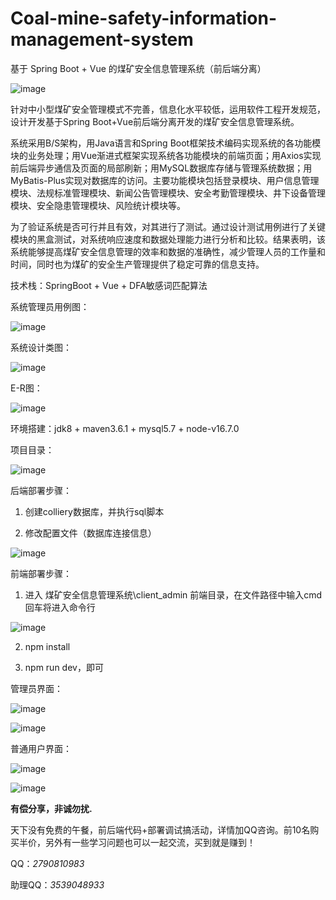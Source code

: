 # Coal-mine-safety-information-management-system
基于 Spring Boot + Vue 的煤矿安全信息管理系统（前后端分离）

![image](https://github.com/Mingdaj/Coal-mine-safety-information-management-system/assets/130920375/036598ef-ffce-4109-8602-eb5553094473)

针对中小型煤矿安全管理模式不完善，信息化水平较低，运用软件工程开发规范，设计开发基于Spring Boot+Vue前后端分离开发的煤矿安全信息管理系统。

系统采用B/S架构，用Java语言和Spring Boot框架技术编码实现系统的各功能模块的业务处理；用Vue渐进式框架实现系统各功能模块的前端页面；用Axios实现前后端异步通信及页面的局部刷新；用MySQL数据库存储与管理系统数据；用MyBatis-Plus实现对数据库的访问。主要功能模块包括登录模块、用户信息管理模块、法规标准管理模块、新闻公告管理模块、安全考勤管理模块、井下设备管理模块、安全隐患管理模块、风险统计模块等。

为了验证系统是否可行并且有效，对其进行了测试。通过设计测试用例进行了关键模块的黑盒测试，对系统响应速度和数据处理能力进行分析和比较。结果表明，该系统能够提高煤矿安全信息管理的效率和数据的准确性，减少管理人员的工作量和时间，同时也为煤矿的安全生产管理提供了稳定可靠的信息支持。

技术栈：SpringBoot + Vue + DFA敏感词匹配算法

系统管理员用例图：

![image](https://github.com/Mingdaj/Coal-mine-safety-information-management-system/assets/130920375/7ea2d45e-0bf0-4519-8dac-64a3f028d5c1)


系统设计类图：

![image](https://github.com/Mingdaj/Coal-mine-safety-information-management-system/assets/130920375/a0ddefbf-f3fd-4191-ab2f-54bbd1ae3adf)

E-R图：

![image](https://github.com/Mingdaj/Coal-mine-safety-information-management-system/assets/130920375/953a69a2-fe7a-45bd-af31-c560762b67b3)

环境搭建：jdk8 + maven3.6.1 + mysql5.7 + node-v16.7.0

项目目录：

![image](https://github.com/Mingdaj/Coal-mine-safety-information-management-system/assets/130920375/0f1fc811-07b9-49bf-a824-67e488a98ee0)

后端部署步骤：

1. 创建colliery数据库，并执行sql脚本

2. 修改配置文件（数据库连接信息）

![image](https://github.com/Mingdaj/Coal-mine-safety-information-management-system/assets/130920375/d2abe48c-e223-48e3-9567-bd7b61428f89)

前端部署步骤：

1. 进入 煤矿安全信息管理系统\client_admin 前端目录，在文件路径中输入cmd回车将进入命令行

![image](https://github.com/Mingdaj/Coal-mine-safety-information-management-system/assets/130920375/cdeb3c10-27bc-4b7f-8852-b6cbdbb103e6)

2. npm install

3. npm run dev，即可

管理员界面：

![image](https://github.com/Mingdaj/Coal-mine-safety-information-management-system/assets/130920375/ba077748-59ca-432c-ad31-8b8e334960a5)

![image](https://github.com/Mingdaj/Coal-mine-safety-information-management-system/assets/130920375/404a974f-b877-40d3-bd44-19840c3fccf6)

普通用户界面：

![image](https://github.com/Mingdaj/Coal-mine-safety-information-management-system/assets/130920375/c5463690-d7f5-4c9c-9ce3-77349eea1d7c)

![image](https://github.com/Mingdaj/Coal-mine-safety-information-management-system/assets/130920375/62fe02d7-dfe8-48cc-b351-da8a44bcd74d)

**有偿分享，非诚勿扰.**

天下没有免费的午餐，前后端代码+部署调试搞活动，详情加QQ咨询。前10名购买半价，另外有一些学习问题也可以一起交流，买到就是赚到！

QQ：*2790810983*

助理QQ：*3539048933*
